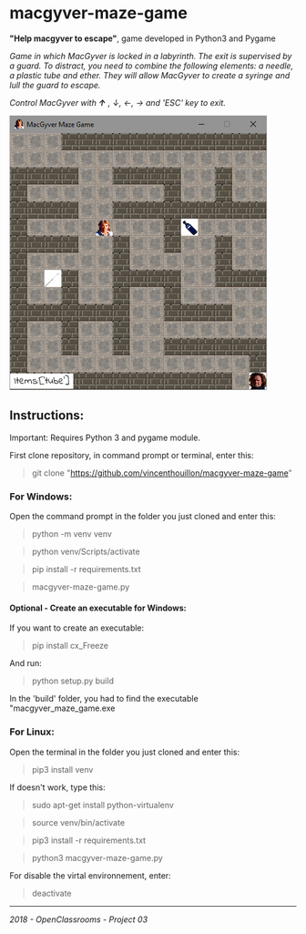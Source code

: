 # macgyver-maze-game

**"Help macgyver to escape"**, game developed in Python3 and Pygame

*Game in which MacGyver is locked in a labyrinth. The exit is supervised by a guard. To distract, you need to combine the following elements: a needle, a plastic tube and ether. They will allow MacGyver to create a syringe and lull the guard to escape.*

*Control MacGyver with **&uparrow;** , &downarrow;, &leftarrow;, &rightarrow; and 'ESC' key to exit.*

![Screenshot](includes/img/macgyver-maze.PNG)


## Instructions:

Important: Requires Python 3 and pygame module.

First clone repository, in command prompt or terminal, enter this:

> git clone "https://github.com/vincenthouillon/macgyver-maze-game"

### For Windows:
Open the command prompt in the folder you just cloned and enter this:

> python -m venv venv

> python venv/Scripts/activate

> pip install -r requirements.txt

> macgyver-maze-game.py

#### Optional - Create an executable for Windows:
If you want to create an executable:

>pip install cx_Freeze

And run:

> python setup.py build

In the 'build' folder, you had to find the executable "macgyver_maze_game.exe 


### For Linux:
Open the terminal in the folder you just cloned and enter this:

> pip3 install venv

If doesn't work, type this:

> sudo apt-get install python-virtualenv

> source venv/bin/activate

> pip3 install -r requirements.txt

> python3 macgyver-maze-game.py

For disable the virtal environnement, enter:

> deactivate

***
*2018 - OpenClassrooms - Project 03*